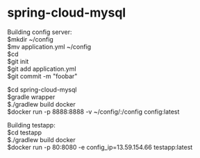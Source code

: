# spring-cloud-mysql  
  
Building config server:  
$mkdir ~/config  
$mv application.yml ~/config  
$cd   
$git init  
$git add application.yml  
$git commit -m "foobar"  
  
$cd spring-cloud-mysql  
$gradle wrapper  
$./gradlew build docker  
$docker run -p 8888:8888 -v ~/config/:/config config:latest  
  
Building testapp:  
$cd testapp  
$./gradlew build docker    
$docker run -p 80:8080 -e config_ip=13.59.154.66 testapp:latest  

